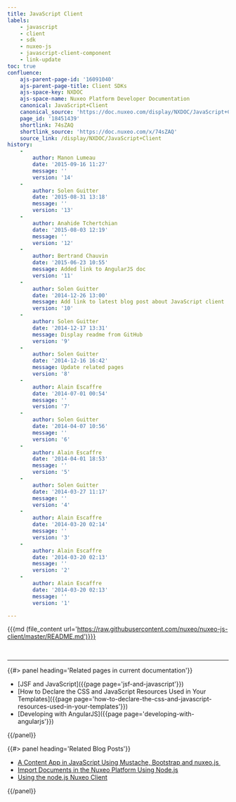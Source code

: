 ```yaml
---
title: JavaScript Client
labels:
    - javascript
    - client
    - sdk
    - nuxeo-js
    - javascript-client-component
    - link-update
toc: true
confluence:
    ajs-parent-page-id: '16091040'
    ajs-parent-page-title: Client SDKs
    ajs-space-key: NXDOC
    ajs-space-name: Nuxeo Platform Developer Documentation
    canonical: JavaScript+Client
    canonical_source: 'https://doc.nuxeo.com/display/NXDOC/JavaScript+Client'
    page_id: '18451439'
    shortlink: 74sZAQ
    shortlink_source: 'https://doc.nuxeo.com/x/74sZAQ'
    source_link: /display/NXDOC/JavaScript+Client
history:
    - 
        author: Manon Lumeau
        date: '2015-09-16 11:27'
        message: ''
        version: '14'
    - 
        author: Solen Guitter
        date: '2015-08-31 13:18'
        message: ''
        version: '13'
    - 
        author: Anahide Tchertchian
        date: '2015-08-03 12:19'
        message: ''
        version: '12'
    - 
        author: Bertrand Chauvin
        date: '2015-06-23 10:55'
        message: Added link to AngularJS doc
        version: '11'
    - 
        author: Solen Guitter
        date: '2014-12-26 13:00'
        message: Add link to latest blog post about JavaScript client
        version: '10'
    - 
        author: Solen Guitter
        date: '2014-12-17 13:31'
        message: Display readme from GitHub
        version: '9'
    - 
        author: Solen Guitter
        date: '2014-12-16 16:42'
        message: Update related pages
        version: '8'
    - 
        author: Alain Escaffre
        date: '2014-07-01 00:54'
        message: ''
        version: '7'
    - 
        author: Solen Guitter
        date: '2014-04-07 10:56'
        message: ''
        version: '6'
    - 
        author: Alain Escaffre
        date: '2014-04-01 18:53'
        message: ''
        version: '5'
    - 
        author: Solen Guitter
        date: '2014-03-27 11:17'
        message: ''
        version: '4'
    - 
        author: Alain Escaffre
        date: '2014-03-20 02:14'
        message: ''
        version: '3'
    - 
        author: Alain Escaffre
        date: '2014-03-20 02:13'
        message: ''
        version: '2'
    - 
        author: Alain Escaffre
        date: '2014-03-20 02:13'
        message: ''
        version: '1'

---
```

{{{md (file_content url='https://raw.githubusercontent.com/nuxeo/nuxeo-js-client/master/README.md')}}}

&nbsp;

* * *

<div class="row" data-equalizer data-equalize-on="medium"><div class="column medium-6">{{#> panel heading='Related pages in current documentation'}}

*   [JSF and JavaScript]({{page page='jsf-and-javascript'}})
*   [How to Declare the CSS and JavaScript Resources Used in Your Templates]({{page page='how-to-declare-the-css-and-javascript-resources-used-in-your-templates'}})
*   [Developing with AngularJS]({{page page='developing-with-angularjs'}})

{{/panel}}</div><div class="column medium-6">{{#> panel heading='Related Blog Posts'}}

*   [A Content App in JavaScript Using Mustache, Bootstrap and nuxeo.js&nbsp;](http://www.nuxeo.com/blog/developping-content-application-mustachejs-bootstrap-nuxeojs/)
*   [Import Documents in the Nuxeo Platform Using Node.js](http://www.nuxeo.com/blog/import-documents-nuxeo-platform-using-node-js/)
*   [Using the node.js Nuxeo Client](http://www.nuxeo.com/blog/nodejs-nuxeo-client/)

{{/panel}}</div></div>